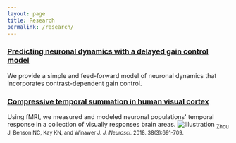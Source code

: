 ```yaml
---
layout: page
title: Research
permalink: /research/
---
```


### [Predicting neuronal dynamics with a delayed gain control model](https://www.ncbi.nlm.nih.gov/pmc/articles/PMC6892546/pdf/pcbi.1007484.pdf) ### 

We provide a simple and feed-forward model of neuronal dynamics that incorporates contrast-dependent gain control.

### [Compressive temporal summation in human visual cortex](https://www.jneurosci.org/content/jneuro/38/3/691.full.pdf) ### 

Using fMRI, we measured and modeled neuronal populations' temporal response in a collection of visually responses brain areas.
![Illustration]({{site.baseurl}}/images/research/TRF_figure2.jpg)
<sub>Zhou J, Benson NC, Kay KN, and Winawer J. *J. Neurosci.* 2018. 38(3):691-709.</sub>

